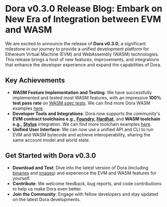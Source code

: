 # Dora v0.3.0 Release Blog: Embark on New Era of Integration between EVM and WASM

We are excited to announce the release of **Dora v0.3.0**, a significant milestone in our journey to provide a unified development platform for Ethereum Virtual Machine (EVM) and WebAssembly (WASM) technologies. This release brings a host of new features, improvements, and integrations that enhance the developer experience and expand the capabilities of Dora.

## Key Achievements

+ **WASM Feature Implementation and Testing**: We have successfully implemented and tested most WASM features, with an impressive **100% test pass rate** on [WASM spec tests](https://github.com/WebAssembly/spec/tree/main/test/core). We can find more Dora WASM examples [here](https://github.com/dp-labs/dora/tree/main/examples/wasm).
+ **Developer Tools and Integrations**: Dora now supports the community's **EVM contract toolchains e.g., [Foundry](https://github.com/foundry-rs/foundry), [Hardhat](https://github.com/NomicFoundation/hardhat)**, and **WASM toolchain e.g., [Stylus](https://github.com/PharosNetwork/pharos-cargo-stylus)** integration. We can find more toolchain examples [here](https://github.com/dp-labs/examples).
+ **Unified User Interface**: We can now use a unified API and CLI to run EVM and WASM bytecode and achieve interoperability, sharing the same account model and world state.

## Get Started with Dora v0.3.0

+ **Download and Test**: Dive into the latest version of Dora (including [binaries](https://github.com/dp-labs/dora/releases/tag/v0.3.0) and [images](https://github.com/orgs/dp-labs/packages/container/package/dora)) and experience the EVM and WASM features for yourself.
+ **Contribute**: We welcome feedback, bug reports, and code contributions to help us make Dora even better.
+ **Join the Community**: Engage with fellow developers and stay updated on the latest Dora developments.
